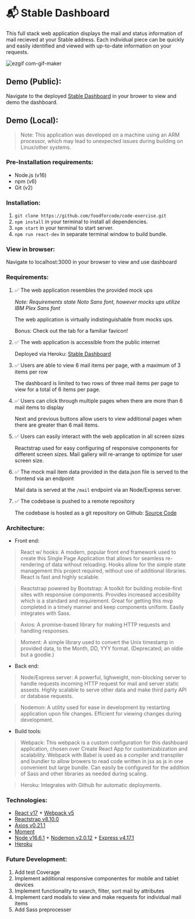 # 📬 Stable Dashboard

This full stack web application displays the mail and status information of mail recieved at your Stable address.
Each individual piece can be quickly and easily identified and viewed with up-to-date information on your requests.

![ezgif com-gif-maker](https://user-images.githubusercontent.com/40157919/132627452-7923211d-f07d-4346-aa3e-45a491581f76.gif)


## Demo (Public):
Navigate to the deployed [Stable Dashboard](https://stable-dashboard.herokuapp.com/) in your brower to view and demo the dashboard.

## Demo (Local):
> Note: This application was developed on a machine using an ARM processor, which may lead to unexpected issues during building on Linux/other systems.

### Pre-Installation requirements:
- Node.js (v16)
- npm (v6)
- Git (v2)

### Installation:
1. `git clone https://github.com/foodforcode/code-exercise.git`
2. `npm install` in your terminal to install all dependencies.
3. `npm start` in your terminal to start server.
4. `npm run react-dev` in separate terminal window to build bundle.

### View in browser:
Navigate to localhost:3000 in your browser to view and use dashboard

### Requirements:
1. ✅  The web application resembles the provided mock ups

   *Note: Requirements state Noto Sans font, however mocks ups utilize IBM Plex Sans font*

   The web application is virtually indistinguishable from mocks ups.
   
   Bonus: Check out the tab for a familiar favicon!

2. ✅  The web application is accessible from the public internet

   Deployed via Heroku: [Stable Dashboard](https://stable-dashboard.herokuapp.com/)  

3. ✅  Users are able to view 6 mail items per page, with a maximum of 3 items per row

   The dashboard is limited to two rows of three mail items per page to view for a total of 6 items per page.

4. ✅  Users can click through multiple pages when there are more than 6 mail items to display

   Next and previous buttons allow users to view additional pages when there are greater than 6 mail items.

5. ✅  Users can easily interact with the web application in all screen sizes

   Reactstrap used for easy configuring of responsive components for different screen sizes. Mail gallery will re-arrange to optimize for user screen size.

6. ✅  The mock mail item data provided in the data.json file is served to the frontend via an endpoint

   Mail data is served at the `/mail` endpoint via an Node/Express server.

7. ✅  The codebase is pushed to a remote repository

   The codebase is hosted as a git repository on Github: [Source Code](https://github.com/foodforcode/code-exercise) 

### Architecture:
- Front end:

> React w/ hooks: A modern, popular front end framework used to create this Single Page Application that allows for seamless re-rendering of data without reloading. Hooks allow for the simple state management this project required, without use of additional libraries. React is fast and highly scalable.


> Reactstrap powered by Bootstrap: A toolkit for building mobile-first sites with responsive components. Provides increased accesibility which is a standard and requirement. Great for getting this mvp completed in a timely manner and keep components uniform. Easily integrates with Sass.


> Axios: A promise-based library for making HTTP requests and handling responses.


> Moment: A simple library used to convert the Unix timestamp in provided data, to the Month, DD, YYY format. (Deprecated; an oldie but a goodie.)


- Back end:
> Node/Express server: A powerful, lighweight, non-blocking server to handle requests incoming HTTP request for mail and server static assests. Highly scalable to serve other data and make third party API or database requests.


> Nodemon: A utility used for ease in development by restarting application upon file changes. Efficient for viewing changes during development.


- Build tools:


> Webpack: This webpack is a custom configuration for this dashboard application, chosen over Create React App for customizabization and scalability. Webpack with Babel is used as a compiler and transpiler and bundler to allow browers to read code written in jsx as js in one convenient but large bundle. Can easily be configured for the addition of Sass and other libraries as needed during scaling.

> Heroku: Integrates with Github for automatic deployments.
### Technologies:
* [React v17](https://reactjs.org/) + [Webpack v5](https://webpack.js.org/)
* [Reactstrap v8.10.0](https://reactstrap.github.io/)
* [Axios v0.21.1](https://www.npmjs.com/package/axios)
* [Moment](https://momentjs.com/)
* [Node v16.6.1](https://nodejs.org/dist/latest-v16.x/docs/api/) + [Nodemon v2.0.12](https://www.npmjs.com/package/nodemon) + [Express v4.17.1](https://expressjs.com/)
* [Heroku](https://www.heroku.com/)

### Future Development:
1. Add test Coverage
2. Implement additional responsive componentes for mobile and tablet devices
3. Implement functionality to search, filter, sort mail by attributes
4. Implement card modals to view and make requests for individual mail items
5. Add Sass preprocesser
